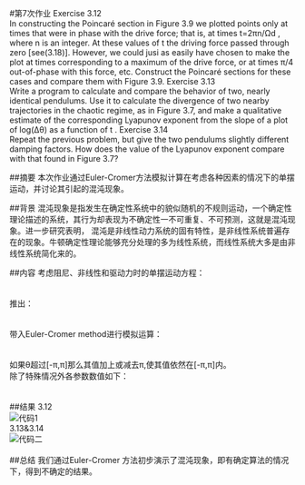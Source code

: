 #第7次作业
Exercise 3.12<br>
In constructing the Poincaré section in Figure 3.9 we plotted points only at times that were in phase with the drive force; that is,
at times t=2πn/Ωd , where n is an integer. At these values of t the driving force passed through zero [see(3.18)]. However, we could jusi as 
easily have chosen to make the plot at times corresponding to a maximum of the drive force, 
or at times π/4 out-of-phase with this force, etc. Construct the Poincaré sections for these cases and compare them with Figure 3.9.
Exercise 3.13<br>
Write a program to calculate and compare the behavior of two, nearly identical pendulums. Use it to calculate the divergence of two 
nearby trajectories in the chaotic regime, as in Figure 3.7, and make a qualitative estimate of the corresponding Lyapunov exponent 
from the slope of a plot of log(Δθ) as a function of t .
Exercise 3.14<br>
Repeat the previous problem, but give the two pendulums slightly different damping factors. How does the value of the Lyapunov exponent 
compare with that found in Figure 3.7?

##摘要
本次作业通过Euler-Cromer方法模拟计算在考虑各种因素的情况下的单摆运动，并讨论其引起的混沌现象。

##背景
混沌现象是指发生在确定性系统中的貌似随机的不规则运动，一个确定性理论描述的系统，其行为却表现为不确定性一不可重复、不可预测，这就是混沌现象。进一步研究表明，
混沌是非线性动力系统的固有特性，是非线性系统普遍存在的现象。牛顿确定性理论能够充分处理的多为线性系统，而线性系统大多是由非线性系统简化来的。

##内容
考虑阻尼、非线性和驱动力时的单摆运动方程：<br> 
<br>
![]()<br>
<br>
推出： <br>
<br>
![]()<br>
<br>
带入Euler-Cromer method进行模拟运算：<br> 
<br>
![]()<br>
<br>
如果θ超过[-π,π]那么其值加上或减去π,使其值依然在[-π,π]内。<br>
除了特殊情况外各参数数值如下：<br>
<br>
![]()<br>
<br>
##结果
3.12<br>
![代码1]()<br>
![]()<br>
![]()<br>
![]()<br>
3.13&3.14<br>
![代码二]()<br>
![]()<br>
![]()<br>
![]()<br>
<br>
##总结
我们通过Euler-Cromer 方法初步演示了混沌现象，即有确定算法的情况下，得到不确定的结果。
